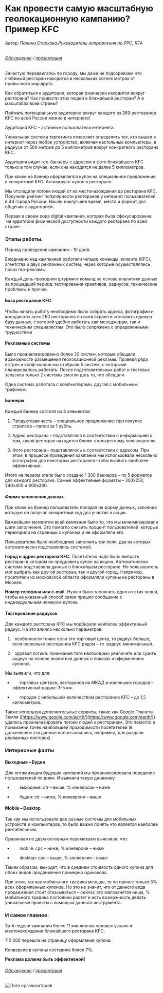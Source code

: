 # Как провести самую масштабную геолокационную кампанию? Пример KFC

###### Автор: Полина Старкова,Руководитель направления по PPC, RTA
###### [Обсуждение](http://on.fb.me/1raHCBN) / [презентация](http://slidesha.re/1raHiDb)


Зачастую передвигаясь по городу, мы даже не подозреваем что любимый ресторан находится в нескольких сотнях метрах от привычного маршрута.

Как обратиться к аудитории, которая физически находится вокруг ресторана? Как привести этих людей в ближайший ресторан? А в масштабах всей страны?


Поймать потенциальную аудиторию вокруг каждого из 260 ресторанов KFC по всей России можно в интернете!


Аудитория KFC – активные пользователи интернета.

Уникальная система таргетинга позволяет определять тех, кто вышел в интернет через любое устройство, включая настольные компьютеры, в радиусе от 500 метров до 5 киллометров вокруг конкретного ресторана KFC.


Аудитория видит гео-баннеры с адресом и фото ближайшего KFC только в том случае, если она находится не далее 5 киллометров.

При клике на баннер оформляется купон на специальное предложение в конкретный KFC. Активируют купон в ресторане.


Мы отследили потоки людей от их местонахождения до ресторана KFC. Получили рейтинг популярности ресторанов у интернет пользователей в 44 города России. Нашли наилучшее время, место и формат для общения с аудиторией.


Первая в своем роде digital кампания, которая была сфокусированна  на аудитории физической доступности каждого ресторана по всей стране.


### Этапы работы.



Период проведения кампании – 10 дней.

Ежедневно над кампанией работали четыре команды: клиента (KFC), агентства и двух рекламных систем, через которые осуществлялись показ гео-рекламы.

Каждый день проходили штурминг команд на основе аналитики данных за прошедший период: тестирование креативов, радиусов, технические проблемы и прочее.


#### База ресторанов KFC


Чтобы начать работу необходимо было собрать адреса, фотографии и координаты всех 260 ресторанов по всей стране и составить единую базу данных, с которой удобно работать как менеджерам, так и техническим специалистам. Это было сопряжено с определенными трудностями



#### Рекламные системы


Было проанализированно более 30 систем, которые обещали возможности размещения геолокационной рекламы. Проведя ряда встреч и конф-коллов мы отобрали 5 систем, с которыми планировалось работать. После подготовительных работ и тестовых запусков только 2 системы смогли дать то, что обещали.

Одна система работала с компьютерами, другая с мобильным трафиком.



#### Баннеры


Каждый баннер состоял из 3 элементов:

1) Продуктовая часть – специальное предложение: при покупке стрипсов – пепси за 1 рубль.

2) Адрес ресторана – подставлялся в соответствии с информацией о том, какой ресторан находится ближе к конкретному пользователю.

3) Фото ресторана – подставлялось в соответствии с адресом. При этом, в процессе проведения кампании мы использовали несколько фотографий для некоторых ресторанов чтобы выявить наиболее эффективные.

Итого на первом этапе было создано 1 300 баннеров – по 5 форматов для каждого ресторана. Самые эффективные форматы – 300х250, 240х400 и 600х200.



#### Форма заполнения данных


При клике на баннер пользователь попадал на форму данных, заполнив которую он получал конкретный код для участия в акции.

Важнейшим моментом всей кампании было то, что мы минимизировали шаги заполнения. Это помогло снизить процент пользователей, которые переходили на страницы с купоном и не оформляли его.

Пользователю было необходимо заполнить три поля, два из которых автоматически подставлялись системой.

**Город и адрес ресторана KFC.** Посетителю надо было выбрать ресторан в котором он предъявить купон на акцию. Автоматически система подставляла данные о ближайшем ресторане. Но пользователь мог выбрать как другой ресторан, так и другой город. Например, посетители из московской области оформляли купоны на рестораны в Москве.

**Номер телефона или e-mail.** Нужно было заполнить одно из этих полей, чтобы на указанный способ связи пришло сообщение с индивидуальным номером купона.



#### Тестирование радиусов


Для каждого ресторана KFC мы подбирали наиболее эффективный радиус. На это влияло несколько параметров:

1)   особенности точки: если это торговый центр, то радиус больше, если несколько ресторанов KFC рядом – то  радиус минимальный.

2)   здравая логика: понимание того необходимо увеличить или сузить радиус на основе аналитики данных о показах и оформлениях купонов.

Мы выявили, что для:

-       торговых центров, ресторанов на МКАД и маленьких городов – эффективный радиус 3-5 км.

-       городов с небольшим количеством ресторанов KFC – до 1,5 киллометров.

Также используя дополнительные сервисы, такие как Google Планета Земля ([https://www.google.com/earth/](https://www.google.com/earth/)) удалось проанализировать потоки людей к ресторанам. Это помогло в понимании точек наибольшей проходимости посетителей (в дальнейшем эти данные использовались, например, для раздачи рекламных листовок).


### Интересные факты


#### Выходные – Будни


Для оптимизации будущих кампаний мы проанализировали поведение пользователей по дням. И выявили такую динамику:

-       выходные: ctr – выше, % конверсии – ниже

-       будни: ctr – ниже, % конверсии – выше



#### Mobile – Desktop


Так как мы использовали две разные системы для мобильных устройств и компьютеров, то было важно понять что является наиболее рентабельным.

Сравнивая по двум основным параметрам выяснили, что:

-       mobile: cpc – ниже, % конверсии – ниже

-       desktop: cpc – выше, % конверсии – выше

Таким образом, выходит, что в среднем стоимость одного купона для обоих видов продвижения примерно одинакова.

При этом, так как мобильного трафика меньше, то он принес только 5% всех оформленных купонов. Но это не значит, что от данного вида продвижения стоит отказываться – сейчас это малозанятая ниша, % мобильного трафика постоянно растет и есть возможность делать уникальные проекты с помощью данного инструмента.



### И самое главное.


За 4 недели кампании более 11 миллионов человек узнало и местонахождении ближайшего ресторана KFC.

110 000 перешли на страницу оформления купона.

Конверсия в купоны составила более 7%.


**Реклама должна быть эффективной!**

###### [Обсуждение](http://on.fb.me/1raHCBN) / [презентация](http://slidesha.re/1raHiDb)
![Лого организаторов](http://dl.getdropbox.com/u/390630/for-book.png)
